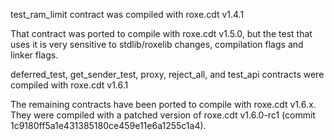 test_ram_limit contract was compiled with roxe.cdt v1.4.1

That contract was ported to compile with roxe.cdt v1.5.0, but the test that uses it is very sensitive to stdlib/roxelib changes, compilation flags and linker flags.

deferred_test, get_sender_test, proxy, reject_all, and test_api contracts were compiled with roxe.cdt v1.6.1

The remaining contracts have been ported to compile with roxe.cdt v1.6.x. They were compiled with a patched version of roxe.cdt v1.6.0-rc1 (commit 1c9180ff5a1e431385180ce459e11e6a1255c1a4).
